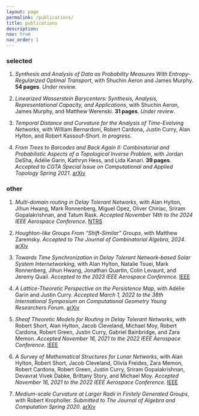 ```yaml
---
layout: page
permalink: /publications/
title: publications
description: 
nav: true
nav_order: 1
---
```


<!-- Plain text with hyperlinks for publications -->

### selected

1. _Synthesis and Analysis of Data as Probability Measures With Entropy-Regularized Optimal Transport_, with Shuchin Aeron and James Murphy. **54 pages**. _Under review_.

2. _Linearized Wasserstein Barycenters: Synthesis, Analysis, Representational Capacity, and Applications_, with Shuchin Aeron, James Murphy, and Matthew Werenski. **31 pages**. _Under review_.

3. _Temporal Distance and Curvature for the Analysis of Time-Evolving Networks_, with William Bernardoni, Robert Cardona, Justin Curry, Alan Hylton, and Robert Kassouf-Short. _In progress_.


4. _From Trees to Barcodes and Back Again II: Combinatorial and Probabilistic Aspects of a Topological Inverse Problem_, with Jordan DeSha, Adélie Garin, Kathryn Hess, and Lida Kanari. **39 pages**. _Accepted to CGTA Special Issue on Computational and Applied Topology Spring 2021_. [arXiv](https://arxiv.org/abs/2107.11212)

### other

1. _Multi-domain routing in Delay Tolerant Networks_, with Alan Hylton, Jihun Hwang, Mark Ronnenberg, Miguel Opez, Oliver Chiriac, Sriram Gopalakrishnan, and Tatum Rask. _Accepted November 14th to the 2024 IEEE Aerospace Conference_. [NTRS](https://ntrs.nasa.gov/citations/20240000640)

2. _Houghton-like Groups From “Shift-Similar” Groups_, with Matthew Zaremsky. _Accepted to The Journal of Combinatorial Algebra, 2024_. [arXiv](https://arxiv.org/abs/2202.00822)

3. _Towards Time Synchronization in Delay Tolerant Network-based Solar System Internetworking_, with Alan Hylton, Natalie Tsuei, Mark Ronnenberg, Jihun Hwang, Jonathan Quartin, Colin Levaunt, and Jeremy Quail. _Accepted to the 2023 IEEE Aerospace Conference_. [IEEE](https://ieeexplore.ieee.org/document/10115764)

4. _A Lattice-Theoretic Perspective on the Persistence Map_, with Adélie Garin and Justin Curry. _Accepted March 1, 2022 to the 38th International Symposium on Computational Geometry Young Researchers Forum_. [arXiv](https://arxiv.org/abs/2203.00643)

5. _Sheaf Theoretic Models for Routing in Delay Tolerant Networks_, with Robert Short, Alan Hylton, Jacob Cleveland, Michael Moy, Robert Cardona, Robert Green, Justin Curry, Gabriel Bainbridge, and Zara Memon. _Accepted November 16, 2021 to the 2022 IEEE Aerospace Conference_. [IEEE](https://ieeexplore.ieee.org/document/9843504)

6. _A Survey of Mathematical Structures for Lunar Networks_, with Alan Hylton, Robert Short, Jacob Cleveland, Olivia Freides, Zara Memon, Robert Cardona, Robert Green, Justin Curry, Sriram Gopalakrishnan, Devavrat Vivek Dabke, Brittany Story, and Michael Moy. _Accepted November 16, 2021 to the 2022 IEEE Aerospace Conference_. [IEEE](https://ieeexplore.ieee.org/document/9843305)

7. _Medium-scale Curvature at Larger Radii in Finitely Generated Groups_, with Robert Kropholler. _Submitted to The Journal of Algebra and Computation Spring 2020_. [arXiv](https://arxiv.org/abs/2004.10801)
